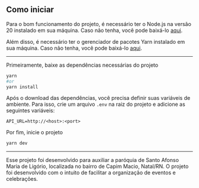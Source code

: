 ## Como iniciar

Para o bom funcionamento do projeto, é necessário ter o Node.js na versão 20 instalado em sua máquina. Caso não tenha,
você pode baixá-lo [aqui](https://nodejs.org/en/).

Além disso, é necessário ter o gerenciador de pacotes Yarn instalado em sua máquina. Caso não tenha, você pode
baixá-lo [aqui](https://yarnpkg.com/).

---

Primeiramente, baixe as dependências necessárias do projeto

```bash
yarn
#or
yarn install
```

Após o download das dependências, você precisa definir suas variáveis de ambiente. Para isso, crie um arquivo `.env` na
raiz do projeto e adicione as seguintes variáveis:

```env
API_URL=http://<host>:<port>
```

Por fim, inicie o projeto

```bash
yarn dev
```

---

Esse projeto foi desenvolvido para auxiliar a paróquia de Santo Afonso Maria de Ligório, localizada no bairro de Capim
Macio, Natal/RN. O projeto foi desenvolvido com o intuito de facilitar a organização de eventos e celebrações.
